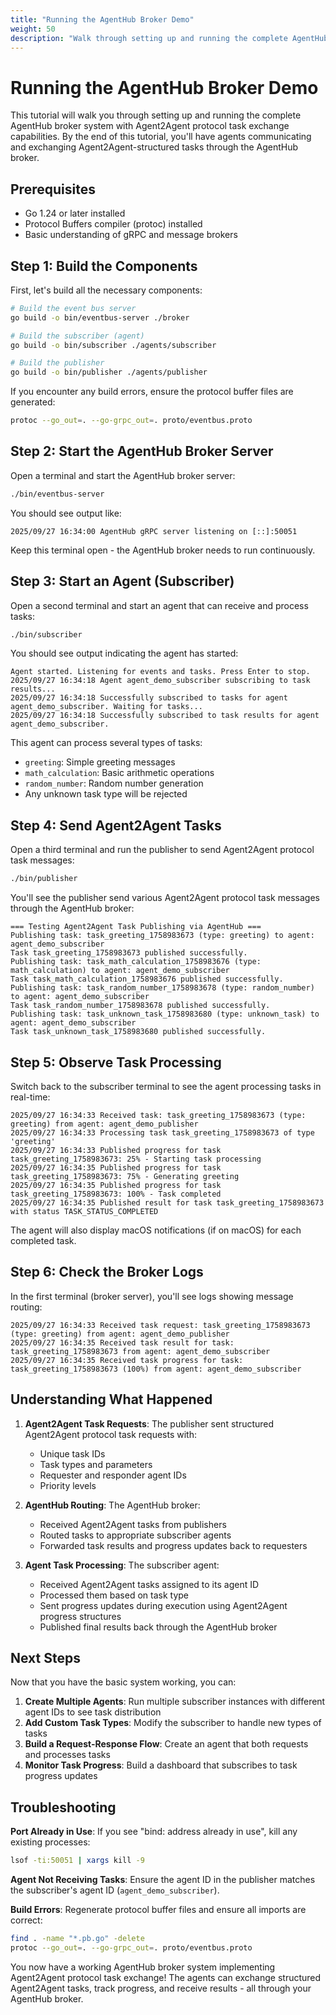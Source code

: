 ```yaml
---
title: "Running the AgentHub Broker Demo"
weight: 50
description: "Walk through setting up and running the complete AgentHub broker system with Agent2Agent protocol task exchange capabilities. Learn how agents communicate and exchange structured tasks through the AgentHub broker."
---
```


# Running the AgentHub Broker Demo

This tutorial will walk you through setting up and running the complete AgentHub broker system with Agent2Agent protocol task exchange capabilities. By the end of this tutorial, you'll have agents communicating and exchanging Agent2Agent-structured tasks through the AgentHub broker.

## Prerequisites

- Go 1.24 or later installed
- Protocol Buffers compiler (protoc) installed
- Basic understanding of gRPC and message brokers

## Step 1: Build the Components

First, let's build all the necessary components:

```bash
# Build the event bus server
go build -o bin/eventbus-server ./broker

# Build the subscriber (agent)
go build -o bin/subscriber ./agents/subscriber

# Build the publisher
go build -o bin/publisher ./agents/publisher
```

If you encounter any build errors, ensure the protocol buffer files are generated:

```bash
protoc --go_out=. --go-grpc_out=. proto/eventbus.proto
```

## Step 2: Start the AgentHub Broker Server

Open a terminal and start the AgentHub broker server:

```bash
./bin/eventbus-server
```

You should see output like:
```
2025/09/27 16:34:00 AgentHub gRPC server listening on [::]:50051
```

Keep this terminal open - the AgentHub broker needs to run continuously.

## Step 3: Start an Agent (Subscriber)

Open a second terminal and start an agent that can receive and process tasks:

```bash
./bin/subscriber
```

You should see output indicating the agent has started:
```
Agent started. Listening for events and tasks. Press Enter to stop.
2025/09/27 16:34:18 Agent agent_demo_subscriber subscribing to task results...
2025/09/27 16:34:18 Successfully subscribed to tasks for agent agent_demo_subscriber. Waiting for tasks...
2025/09/27 16:34:18 Successfully subscribed to task results for agent agent_demo_subscriber.
```

This agent can process several types of tasks:
- `greeting`: Simple greeting messages
- `math_calculation`: Basic arithmetic operations
- `random_number`: Random number generation
- Any unknown task type will be rejected

## Step 4: Send Agent2Agent Tasks

Open a third terminal and run the publisher to send Agent2Agent protocol task messages:

```bash
./bin/publisher
```

You'll see the publisher send various Agent2Agent protocol task messages through the AgentHub broker:

```
=== Testing Agent2Agent Task Publishing via AgentHub ===
Publishing task: task_greeting_1758983673 (type: greeting) to agent: agent_demo_subscriber
Task task_greeting_1758983673 published successfully.
Publishing task: task_math_calculation_1758983676 (type: math_calculation) to agent: agent_demo_subscriber
Task task_math_calculation_1758983676 published successfully.
Publishing task: task_random_number_1758983678 (type: random_number) to agent: agent_demo_subscriber
Task task_random_number_1758983678 published successfully.
Publishing task: task_unknown_task_1758983680 (type: unknown_task) to agent: agent_demo_subscriber
Task task_unknown_task_1758983680 published successfully.
```

## Step 5: Observe Task Processing

Switch back to the subscriber terminal to see the agent processing tasks in real-time:

```
2025/09/27 16:34:33 Received task: task_greeting_1758983673 (type: greeting) from agent: agent_demo_publisher
2025/09/27 16:34:33 Processing task task_greeting_1758983673 of type 'greeting'
2025/09/27 16:34:33 Published progress for task task_greeting_1758983673: 25% - Starting task processing
2025/09/27 16:34:35 Published progress for task task_greeting_1758983673: 75% - Generating greeting
2025/09/27 16:34:35 Published progress for task task_greeting_1758983673: 100% - Task completed
2025/09/27 16:34:35 Published result for task task_greeting_1758983673 with status TASK_STATUS_COMPLETED
```

The agent will also display macOS notifications (if on macOS) for each completed task.

## Step 6: Check the Broker Logs

In the first terminal (broker server), you'll see logs showing message routing:

```
2025/09/27 16:34:33 Received task request: task_greeting_1758983673 (type: greeting) from agent: agent_demo_publisher
2025/09/27 16:34:35 Received task result for task: task_greeting_1758983673 from agent: agent_demo_subscriber
2025/09/27 16:34:35 Received task progress for task: task_greeting_1758983673 (100%) from agent: agent_demo_subscriber
```

## Understanding What Happened

1. **Agent2Agent Task Requests**: The publisher sent structured Agent2Agent protocol task requests with:
   - Unique task IDs
   - Task types and parameters
   - Requester and responder agent IDs
   - Priority levels

2. **AgentHub Routing**: The AgentHub broker:
   - Received Agent2Agent tasks from publishers
   - Routed tasks to appropriate subscriber agents
   - Forwarded task results and progress updates back to requesters

3. **Agent Task Processing**: The subscriber agent:
   - Received Agent2Agent tasks assigned to its agent ID
   - Processed them based on task type
   - Sent progress updates during execution using Agent2Agent progress structures
   - Published final results back through the AgentHub broker

## Next Steps

Now that you have the basic system working, you can:

1. **Create Multiple Agents**: Run multiple subscriber instances with different agent IDs to see task distribution
2. **Add Custom Task Types**: Modify the subscriber to handle new types of tasks
3. **Build a Request-Response Flow**: Create an agent that both requests and processes tasks
4. **Monitor Task Progress**: Build a dashboard that subscribes to task progress updates

## Troubleshooting

**Port Already in Use**: If you see "bind: address already in use", kill any existing processes:
```bash
lsof -ti:50051 | xargs kill -9
```

**Agent Not Receiving Tasks**: Ensure the agent ID in the publisher matches the subscriber's agent ID (`agent_demo_subscriber`).

**Build Errors**: Regenerate protocol buffer files and ensure all imports are correct:
```bash
find . -name "*.pb.go" -delete
protoc --go_out=. --go-grpc_out=. proto/eventbus.proto
```

You now have a working AgentHub broker system implementing Agent2Agent protocol task exchange! The agents can exchange structured Agent2Agent tasks, track progress, and receive results - all through your AgentHub broker.